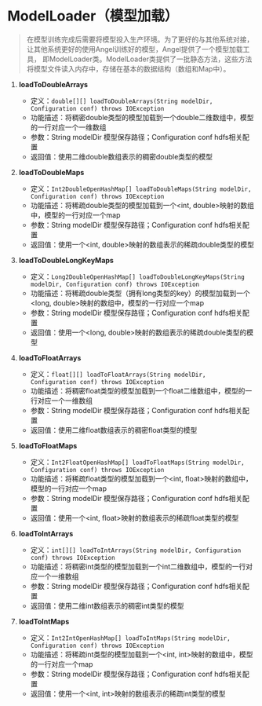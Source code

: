 # ModelLoader（模型加载）
> 在模型训练完成后需要将模型投入生产环境。为了更好的与其他系统对接，让其他系统更好的使用Angel训练好的模型，Angel提供了一个模型加载工具， 即ModelLoader类。ModelLoader类提供了一批静态方法，这些方法将模型文件读入内存中，存储在基本的数据结构（数组和Map中）。

1. **loadToDoubleArrays**
    - 定义：```double[][] loadToDoubleArrays(String modelDir, Configuration conf) throws IOException```
	- 功能描述：将稠密double类型的模型加载到一个double二维数组中，模型的一行对应一个一维数组
	- 参数：String modelDir 模型保存路径；Configuration conf hdfs相关配置
	- 返回值：使用二维double数组表示的稠密double类型的模型

2. **loadToDoubleMaps**
    - 定义：```Int2DoubleOpenHashMap[] loadToDoubleMaps(String modelDir, Configuration conf) throws IOException```
	- 功能描述：将稀疏double类型的模型加载到一个<int, double>映射的数组中，模型的一行对应一个map
	- 参数：String modelDir 模型保存路径；Configuration conf hdfs相关配置
	- 返回值：使用一个<int, double>映射的数组表示的稀疏double类型的模型

3. **loadToDoubleLongKeyMaps**
    - 定义：```Long2DoubleOpenHashMap[] loadToDoubleLongKeyMaps(String modelDir, Configuration conf) throws IOException```
	- 功能描述：将稀疏double类型（拥有long类型的key）的模型加载到一个<long, double>映射的数组中，模型的一行对应一个map
	- 参数：String modelDir 模型保存路径；Configuration conf hdfs相关配置
	- 返回值：使用一个<long, double>映射的数组表示的稀疏double类型的模型
	

4. **loadToFloatArrays**
    - 定义：```float[][] loadToFloatArrays(String modelDir, Configuration conf) throws IOException```
	- 功能描述：将稠密float类型的模型加载到一个float二维数组中，模型的一行对应一个一维数组
	- 参数：String modelDir 模型保存路径；Configuration conf hdfs相关配置
	- 返回值：使用二维float数组表示的稠密float类型的模型

5. **loadToFloatMaps**
    - 定义：```Int2FloatOpenHashMap[] loadToFloatMaps(String modelDir, Configuration conf) throws IOException```
	- 功能描述：将稀疏float类型的模型加载到一个<int, float>映射的数组中，模型的一行对应一个map
	- 参数：String modelDir 模型保存路径；Configuration conf hdfs相关配置
	- 返回值：使用一个<int, float>映射的数组表示的稀疏float类型的模型

6. **loadToIntArrays**
    - 定义：```int[][] loadToIntArrays(String modelDir, Configuration conf) throws IOException```
	- 功能描述：将稠密int类型的模型加载到一个int二维数组中，模型的一行对应一个一维数组
	- 参数：String modelDir 模型保存路径；Configuration conf hdfs相关配置
	- 返回值：使用二维int数组表示的稠密int类型的模型

7. **loadToIntMaps**
    - 定义：```Int2IntOpenHashMap[] loadToIntMaps(String modelDir, Configuration conf) throws IOException```
	- 功能描述：将稀疏int类型的模型加载到一个<int, int>映射的数组中，模型的一行对应一个map
	- 参数：String modelDir 模型保存路径；Configuration conf hdfs相关配置
	- 返回值：使用一个<int, int>映射的数组表示的稀疏int类型的模型

